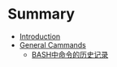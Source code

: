 # Summary

* [Introduction](README.md)
* [General Cammands](cammands.md)
   * [BASH中命令的历史记录](bashzhong_ming_ling_de_li_shi_ji_lu.md)

